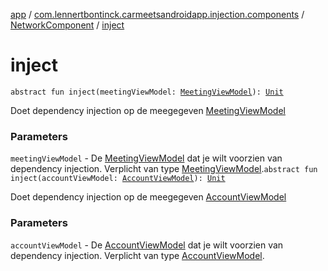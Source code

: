 [app](../../index.md) / [com.lennertbontinck.carmeetsandroidapp.injection.components](../index.md) / [NetworkComponent](index.md) / [inject](./inject.md)

# inject

`abstract fun inject(meetingViewModel: `[`MeetingViewModel`](../../com.lennertbontinck.carmeetsandroidapp.viewmodels/-meeting-view-model/index.md)`): `[`Unit`](https://kotlinlang.org/api/latest/jvm/stdlib/kotlin/-unit/index.html)

Doet dependency injection op de meegegeven [MeetingViewModel](../../com.lennertbontinck.carmeetsandroidapp.viewmodels/-meeting-view-model/index.md)

### Parameters

`meetingViewModel` - De [MeetingViewModel](../../com.lennertbontinck.carmeetsandroidapp.viewmodels/-meeting-view-model/index.md) dat je wilt voorzien van dependency injection. Verplicht van type [MeetingViewModel](../../com.lennertbontinck.carmeetsandroidapp.viewmodels/-meeting-view-model/index.md).`abstract fun inject(accountViewModel: `[`AccountViewModel`](../../com.lennertbontinck.carmeetsandroidapp.viewmodels/-account-view-model/index.md)`): `[`Unit`](https://kotlinlang.org/api/latest/jvm/stdlib/kotlin/-unit/index.html)

Doet dependency injection op de meegegeven [AccountViewModel](../../com.lennertbontinck.carmeetsandroidapp.viewmodels/-account-view-model/index.md)

### Parameters

`accountViewModel` - De [AccountViewModel](../../com.lennertbontinck.carmeetsandroidapp.viewmodels/-account-view-model/index.md) dat je wilt voorzien van dependency injection. Verplicht van type [AccountViewModel](../../com.lennertbontinck.carmeetsandroidapp.viewmodels/-account-view-model/index.md).